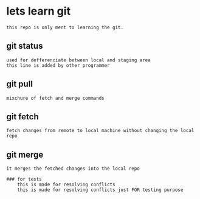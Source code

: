 # lets learn git
	this repo is only ment to learning the git.
## git status
	used for defferenciate between local and staging area
	this line is added by other programmer
## git pull
	mixchure of fetch and merge commands
## git fetch
	fetch changes from remote to local machine without changing the local repo
## git merge
	it merges the fetched changes into the local repo
	
	### for tests
		this is made for resolving conflicts 
		this is made for resolving conflicts just FOR testing purpose
